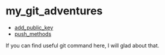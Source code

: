 # my_git_adventures

- [add_public_key](https://github.com/mohsenet/my_git_adventures/tree/main/commands/add_public_key)
- [push_methods](https://github.com/mohsenet/my_git_adventures/tree/main/commands/push_methods)

If you can find useful git command here, I will glad about that.
